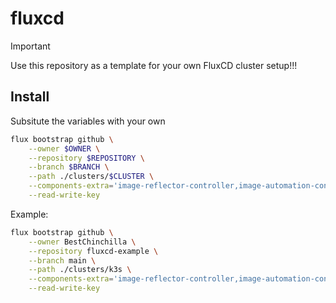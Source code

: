 # fluxcd

> [!IMPORTANT]
> Use this repository as a template for your own FluxCD cluster setup!!!

## Install

Subsitute the variables with your own

```bash
flux bootstrap github \
    --owner $OWNER \
    --repository $REPOSITORY \
    --branch $BRANCH \
    --path ./clusters/$CLUSTER \
    --components-extra='image-reflector-controller,image-automation-controller' \
    --read-write-key
```

Example:

```bash
flux bootstrap github \
    --owner BestChinchilla \
    --repository fluxcd-example \
    --branch main \
    --path ./clusters/k3s \
    --components-extra='image-reflector-controller,image-automation-controller' \
    --read-write-key
```
